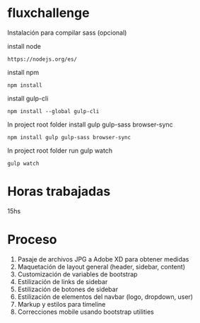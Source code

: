 # fluxchallenge

Instalación para compilar sass (opcional)


install node
```
https://nodejs.org/es/
```

install npm
```
npm install
```

install gulp-cli
```
npm install --global gulp-cli
```

In project root folder install gulp gulp-sass browser-sync
```
npm install gulp gulp-sass browser-sync
```

In project root folder run gulp watch
```
gulp watch
```

# Horas trabajadas
15hs

# Proceso

1. Pasaje de archivos JPG a Adobe XD para obtener medidas
2. Maquetación de layout general (header, sidebar, content)
3. Customización de variables de bootstrap
4. Estilización de links de sidebar
5. Estilización de botones de sidebar
6. Estilización de elementos del navbar (logo, dropdown, user)
7. Markup y estilos para timeline
8. Correcciones mobile usando bootstrap utilities
